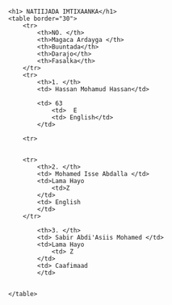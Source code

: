
<!Doctype html>
<html>
    <title> Natiijo</title>
    <head>
        <link rel="stylesheet" href="english.css"/>
        <body>  
        
            <h1> NATIIJADA IMTIXAANKA</h1>
            <table border="30">
                <tr>
                    <th>NO. </th>
                    <th>Magaca Ardayga </th>
                    <th>Buuntada</th>
                    <th>Darajo</th>
                    <th>Fasalka</th>
                </tr>
                <tr>
                    <th>1. </th>
                    <td> Hassan Mohamud Hassan</td>
                   
                    <td> 63
                        <td>  E
                        <td> English</td>
                    </td>
                
                <tr>
                    
                
                <tr>
                    <th>2. </th>
                    <td> Mohamed Isse Abdalla </td>
                    <td>Lama Hayo  
                        <td>Z
                    </td> 
                    <td> English
                    </td>
                </tr>
                
                    <th>3. </th>
                    <td> Sabir Abdi'Asiis Mohamed </td>
                    <td>Lama Hayo 
                        <td> Z
                    </td>
                    <td> Caafimaad
                    </td>
                
                
            </table>
 
